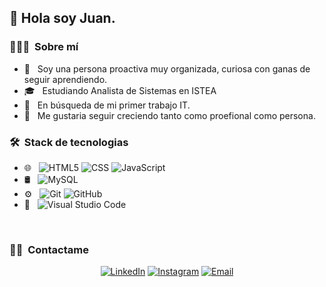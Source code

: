 <h2> 👋 Hola soy Juan.</h2>

<h3> 👨🏻‍💻 &nbsp;Sobre mí</h3>

- 🤔 &nbsp; Soy una persona proactiva muy organizada, curiosa con ganas de seguir aprendiendo.
- 🎓 &nbsp; Estudiando Analista de Sistemas en ISTEA
- 💼 &nbsp; En búsqueda de mi primer trabajo IT.
- 🌱 &nbsp; Me gustaria seguir creciendo tanto como proefional como persona.

<h3> 🛠 &nbsp;Stack de tecnologias</h3>

- 🌐 &nbsp;
  ![HTML5](https://img.shields.io/badge/-HTML5-333333?style=flat&logo=HTML5)
  ![CSS](https://img.shields.io/badge/-CSS-333333?style=flat&logo=CSS3&logoColor=1572B6)
  ![JavaScript](https://img.shields.io/badge/-JavaScript-333333?style=flat&logo=javascript)
- 🛢 &nbsp;
  ![MySQL](https://img.shields.io/badge/-MySQL-333333?style=flat&logo=mysql)
- ⚙️ &nbsp;
  ![Git](https://img.shields.io/badge/-Git-333333?style=flat&logo=git)
  ![GitHub](https://img.shields.io/badge/-GitHub-333333?style=flat&logo=github)
- 🔧 &nbsp;
  ![Visual Studio Code](https://img.shields.io/badge/-Visual%20Studio%20Code-333333?style=flat&logo=visual-studio-code&logoColor=007ACC)

<br/>


<h3> 🤝🏻 &nbsp;Contactame </h3>

<p align="center">
<a href="www.linkedin.com/in/juan-ignaciocastro"><img alt="LinkedIn" src="https://img.shields.io/badge/LinkedIn-Juan%20Castro-blue?style=flat-square&logo=linkedin"></a>
<a href="https://www.instagram.com/juani.cas/"><img alt="Instagram" src="https://img.shields.io/badge/Instagram-juani.cas-blue?style=flat-square&logo=instagram"></a>
<a href="mailto:castrojuanig25@gmail.com"><img alt="Email" src="https://img.shields.io/badge/Email-castrojuanig25@gmail.com-blue?style=flat-square&logo=gmail"></a>
</p>
